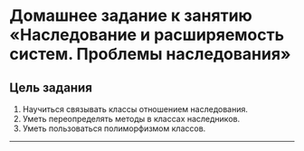 # Домашнее задание к занятию «Наследование и расширяемость систем. Проблемы наследования»

## Цель задания

1. Научиться связывать классы отношением наследования.
2. Уметь переопределять методы в классах наследников.
3. Уметь пользоваться полиморфизмом классов.

------
